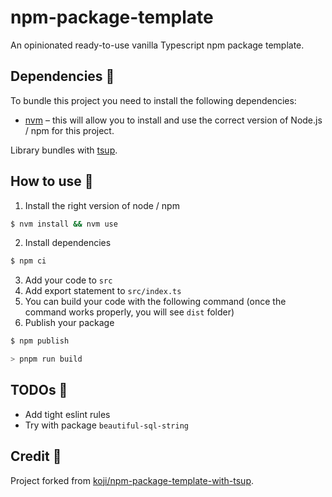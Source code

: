 # npm-package-template

An opinionated ready-to-use vanilla Typescript npm package template.

## Dependencies 🔗

To bundle this project you need to install the following dependencies:

- [nvm](https://github.com/nvm-sh/nvm?tab=readme-ov-file#installing-and-updating) – this will allow you to install and use the correct version of Node.js / npm for this project.

Library bundles with [tsup](https://tsup.egoist.dev/).

## How to use 📖

1. Install the right version of node / npm

```sh
$ nvm install && nvm use
```

2. Install dependencies

```sh
$ npm ci
```

3. Add your code to `src`
4. Add export statement to `src/index.ts`
5. You can build your code with the following command (once the command works properly, you will see `dist` folder)
6. Publish your package

```zsh
$ npm publish
```

```sh
> pnpm run build
```

## TODOs 📝

- Add tight eslint rules
- Try with package `beautiful-sql-string`

## Credit 🙏

Project forked from [koji/npm-package-template-with-tsup](https://github.com/koji/npm-package-template-with-tsup).
